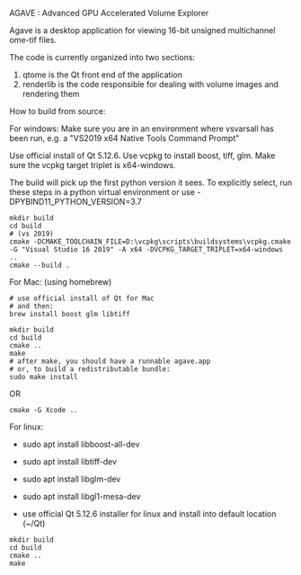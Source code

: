 AGAVE : Advanced GPU Accelerated Volume Explorer

Agave is a desktop application for viewing 16-bit unsigned multichannel ome-tif files.

The code is currently organized into two sections:

1. qtome is the Qt front end of the application
2. renderlib is the code responsible for dealing with volume images and rendering them

How to build from source:

For windows:
Make sure you are in an environment where vsvarsall has been run, e.g. a "VS2019 x64 Native Tools Command Prompt"

Use official install of Qt 5.12.6.
Use vcpkg to install boost, tiff, glm. Make sure the vcpkg target triplet is x64-windows.

The build will pick up the first python version it sees. To explicitly select, run these steps in a python virtual environment or use -DPYBIND11_PYTHON_VERSION=3.7

```
mkdir build
cd build
# (vs 2019)
cmake -DCMAKE_TOOLCHAIN_FILE=D:\vcpkg\scripts\buildsystems\vcpkg.cmake -G "Visual Studio 16 2019" -A x64 -DVCPKG_TARGET_TRIPLET=x64-windows ..
cmake --build .
```

For Mac: (using homebrew)

```
# use official install of Qt for Mac
# and then:
brew install boost glm libtiff

mkdir build
cd build
cmake ..
make
# after make, you should have a runnable agave.app
# or, to build a redistributable bundle:
sudo make install
```

OR

```
cmake -G Xcode ..
```

For linux:

- sudo apt install libboost-all-dev
- sudo apt install libtiff-dev
- sudo apt install libglm-dev
- sudo apt install libgl1-mesa-dev

- use official Qt 5.12.6 installer for linux and install into default location (~/Qt)

```
mkdir build
cd build
cmake ..
make
```
